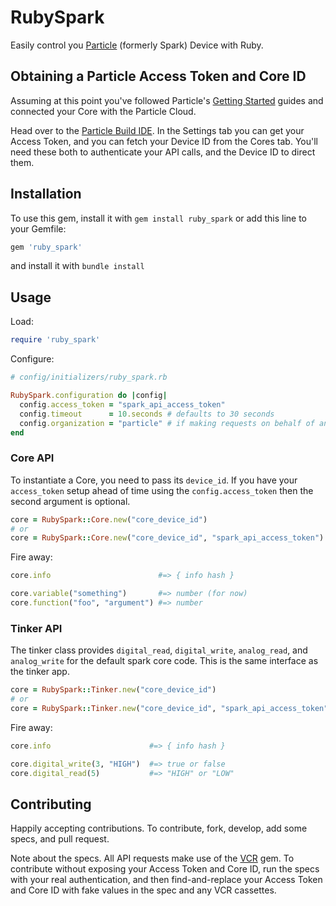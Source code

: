 # RubySpark

Easily control you [Particle](http://particle.io) (formerly Spark) Device with Ruby.

## Obtaining a Particle Access Token and Core ID

Assuming at this point you've followed Particle's [Getting Started](http://docs.particle.io/#/start) guides and connected your Core with the Particle Cloud.

Head over to the [Particle Build IDE](https://www.particle.io/build). In the Settings tab you can get your Access Token, and you can fetch your Device ID from the Cores tab. You'll need these both to authenticate your API calls, and the Device ID to direct them.

## Installation

To use this gem, install it with `gem install ruby_spark` or add this line to your Gemfile:

```ruby
gem 'ruby_spark'
```

and install it with `bundle install`

## Usage

Load:

```ruby
require 'ruby_spark'
```

Configure:

```ruby
# config/initializers/ruby_spark.rb

RubySpark.configuration do |config|
  config.access_token = "spark_api_access_token"
  config.timeout      = 10.seconds # defaults to 30 seconds
  config.organization = "particle" # if making requests on behalf of an organization
end
```

### Core API

To instantiate a Core, you need to pass its `device_id`. If you have your `access_token` setup ahead of time using the `config.access_token` then the second argument is optional.

```ruby
core = RubySpark::Core.new("core_device_id")
# or
core = RubySpark::Core.new("core_device_id", "spark_api_access_token")
```

Fire away:

```ruby
core.info                        #=> { info hash }

core.variable("something")       #=> number (for now)
core.function("foo", "argument") #=> number
```

### Tinker API

The tinker class provides `digital_read`, `digital_write`, `analog_read`, and `analog_write` for the default spark core code. This is the same interface as the tinker app.

```ruby
core = RubySpark::Tinker.new("core_device_id")
# or
core = RubySpark::Tinker.new("core_device_id", "spark_api_access_token")
```

Fire away:

```ruby
core.info                      #=> { info hash }

core.digital_write(3, "HIGH")  #=> true or false
core.digital_read(5)           #=> "HIGH" or "LOW"
```

## Contributing

Happily accepting contributions. To contribute, fork, develop, add some specs, and pull request.

Note about the specs. All API requests make use of the [VCR](https://github.com/vcr/vcr) gem. To contribute without exposing your Access Token and Core ID, run the specs with your real authentication, and then find-and-replace your Access Token and Core ID with fake values in the spec and any VCR cassettes.
